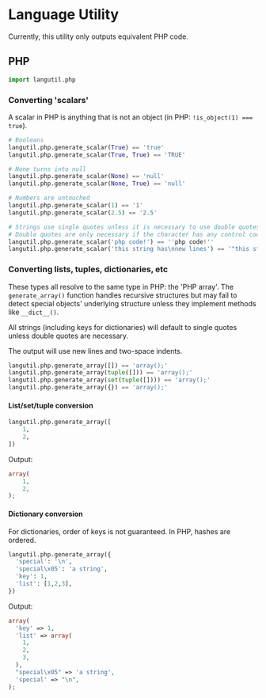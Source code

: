 # Language Utility

Currently, this utility only outputs equivalent PHP code.

## PHP

```python
import langutil.php
```

### Converting 'scalars'

A scalar in PHP is anything that is not an object (in PHP: `!is_object(1) === true`).

```python
# Booleans
langutil.php.generate_scalar(True) == 'true'
langutil.php.generate_scalar(True, True) == 'TRUE'

# None turns into null
langutil.php.generate_scalar(None) == 'null'
langutil.php.generate_scalar(None, True) == 'null'

# Numbers are untouched
langutil.php.generate_scalar(1) == '1'
langutil.php.generate_scalar(2.5) == '2.5'

# Strings use single quotes unless it is necessary to use double quotes
# Double quotes are only necessary if the character has any control codes
langutil.php.generate_scalar('php code!') == ''php code!''
langutil.php.generate_scalar('this string has\nnew lines') == '"this string has\nnew lines"'
```

### Converting lists, tuples, dictionaries, etc

These types all resolve to the same type in PHP: the 'PHP array'. The `generate_array()` function handles recursive structures but may fail to detect special objects' underlying structure unless they implement methods like `__dict__()`.

All strings (including keys for dictionaries) will default to single quotes unless double quotes are necessary.

The output will use new lines and two-space indents.

```python
langutil.php.generate_array([]) == 'array();'
langutil.php.generate_array(tuple([])) == 'array();'
langutil.php.generate_array(set(tuple([]))) == 'array();'
langutil.php.generate_array({}) == 'array();'
```

#### List/set/tuple conversion

```python
langutil.php.generate_array([
    1,
    2,
])
```

Output:

```php
array(
    1,
    2,
);
```

#### Dictionary conversion

For dictionaries, order of keys is not guaranteed. In PHP, hashes are ordered.

```python
langutil.php.generate_array({
  'special': '\n',
  'special\x05': 'a string',
  'key': 1,
  'list': [1,2,3],
})
```

Output:

```php
array(
  'key' => 1,
  'list' => array(
    1,
    2,
    3,
  ),
  "special\x05" => 'a string',
  'special' => "\n",
);
```
